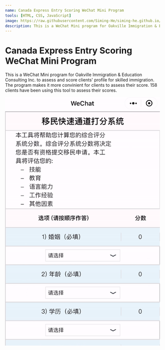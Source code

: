 ```yaml
---
name: Canada Express Entry Scoring WeChat Mini Program
tools: [HTML, CSS, JavaScript]
image: https://raw.githubusercontent.com/Siming-He/siming-he.github.io/master/assets/project/wechat.png
description: This is a WeChat Mini program for Oakville Immigration & Education Consulting Inc. to assess and score clients' profile for skilled immigration.
---
```


# Canada Express Entry Scoring WeChat Mini Program
This is a WeChat Mini program for Oakville Immigration & Education Consulting Inc. to assess and score clients' profile for skilled immigration. The program makes it more convinient for clients to assess their score. 158 clients have been using this tool to assess their scores.

<img src="https://raw.githubusercontent.com/Siming-He/siming-he.github.io/master/assets/project/wechatdemo.gif"  loop=infinite>